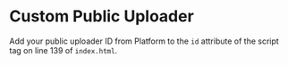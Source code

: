 # Custom Public Uploader

Add your public uploader ID from Platform to the `id` attribute of the script tag on line 139 of `index.html`.
